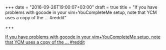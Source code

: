 +++
date = "2016-09-26T19:00:07+03:00"
draft = true
title = "If you have problems with gocode in your vim+YouCompleteMe setup, note that YCM uses a copy of the …  #reddit"

+++

<p><a href="https://t.co/H9ojJ54ldH">If you have problems with gocode in your vim+YouCompleteMe setup, note that YCM uses a copy of the …  #reddit</a></p>
